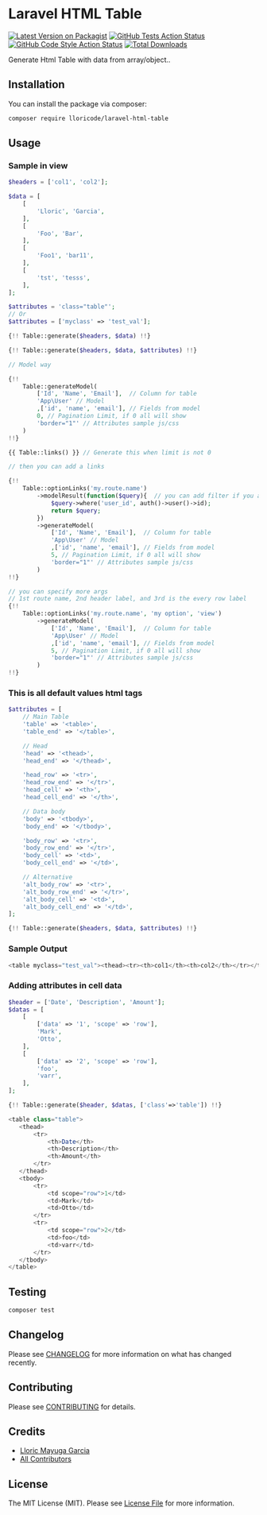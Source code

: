 # Laravel HTML Table

[![Latest Version on Packagist](https://img.shields.io/packagist/v/lloricode/laravel-html-table.svg?style=flat-square)](https://packagist.org/packages/lloricode/laravel-html-table)
[![GitHub Tests Action Status](https://img.shields.io/github/actions/workflow/status/lloricode/laravel-html-table/run-tests.yml?branch=main&label=tests&style=flat-square)](https://github.com/lloricode/laravel-html-table/actions?query=workflow%3Arun-tests+branch%3Amain)
[![GitHub Code Style Action Status](https://img.shields.io/github/actions/workflow/status/lloricode/laravel-html-table/fix-php-code-style-issues.yml?branch=main&label=code%20style&style=flat-square)](https://github.com/lloricode/laravel-html-table/actions?query=workflow%3A"Fix+PHP+code+style+issues"+branch%3Amain)
[![Total Downloads](https://img.shields.io/packagist/dt/lloricode/laravel-html-table.svg?style=flat-square)](https://packagist.org/packages/lloricode/laravel-html-table)

Generate Html Table with data from array/object..

## Installation

You can install the package via composer:

```bash
composer require lloricode/laravel-html-table
```

## Usage

### Sample in view
```php
$headers = ['col1', 'col2'];

$data = [
    [
        'Lloric', 'Garcia',
    ],
    [
        'Foo', 'Bar',
    ],
    [
        'Foo1', 'bar11',
    ],
    [
        'tst', 'tesss',
    ],
];

$attributes = 'class="table"';
// Or
$attributes = ['myclass' => 'test_val'];

{!! Table::generate($headers, $data) !!}

{!! Table::generate($headers, $data, $attributes) !!}

// Model way

{!! 
    Table::generateModel(
        ['Id', 'Name', 'Email'],  // Column for table
        'App\User' // Model
        ,['id', 'name', 'email'], // Fields from model
        0, // Pagination Limit, if 0 all will show
        'border="1"' // Attributes sample js/css
    ) 
!!}

{{ Table::links() }} // Generate this when limit is not 0

// then you can add a links

{!!
    Table::optionLinks('my.route.name')
        ->modelResult(function($query){  // you can add filter if you are using model generate
            $query->where('user_id', auth()->user()->id);
            return $query;
        })
        ->generateModel(
            ['Id', 'Name', 'Email'],  // Column for table
            'App\User' // Model
            ,['id', 'name', 'email'], // Fields from model
            5, // Pagination Limit, if 0 all will show
            'border="1"' // Attributes sample js/css
        ) 
!!}

// you can specify more args
// 1st route name, 2nd header label, and 3rd is the every row label
{!! 
    Table::optionLinks('my.route.name', 'my option', 'view')
        ->generateModel(
            ['Id', 'Name', 'Email'],  // Column for table
            'App\User' // Model
            ,['id', 'name', 'email'], // Fields from model
            5, // Pagination Limit, if 0 all will show
            'border="1"' // Attributes sample js/css
        ) 
!!}
```

### This is all default values html tags
```php
$attributes = [
    // Main Table
    'table' => '<table>',
    'table_end' => '</table>',

    // Head
    'head' => '<thead>',
    'head_end' => '</thead>',

    'head_row' => '<tr>',
    'head_row_end' => '</tr>',
    'head_cell' => '<th>',
    'head_cell_end' => '</th>',

    // Data body
    'body' => '<tbody>',
    'body_end' => '</tbody>',

    'body_row' => '<tr>',
    'body_row_end' => '</tr>',
    'body_cell' => '<td>',
    'body_cell_end' => '</td>',

    // Alternative
    'alt_body_row' => '<tr>',
    'alt_body_row_end' => '</tr>',
    'alt_body_cell' => '<td>',
    'alt_body_cell_end' => '</td>',
];

{!! Table::generate($headers, $data, $attributes) !!}
```

### Sample Output
```php
<table myclass="test_val"><thead><tr><th>col1</th><th>col2</th></tr></thead><tbody><tr><td>Lloric</td><td>Garcia</td></tr><tr><td>Foo</td><td>Bar</td></tr><tr><td>Foo1</td><td>bar11</td></tr><tr><td>tst</td><td>tesss</td></tr></tbody></table>
```

### Adding attributes in cell data
```php
$header = ['Date', 'Description', 'Amount'];
$datas = [
    [
        ['data' => '1', 'scope' => 'row'],
        'Mark',
        'Otto',
    ],
    [
        ['data' => '2', 'scope' => 'row'],
        'foo',
        'varr',
    ],
];

{!! Table::generate($header, $datas, ['class'=>'table']) !!}

<table class="table">
   <thead>
       <tr>
           <th>Date</th>
           <th>Description</th>
           <th>Amount</th>
       </tr>
   </thead>
   <tbody>
       <tr>
           <td scope="row">1</td>
           <td>Mark</td>
           <td>Otto</td>
       </tr>
       <tr>
           <td scope="row">2</td>
           <td>foo</td>
           <td>varr</td>
       </tr>
   </tbody>
</table>
```

## Testing

```bash
composer test
```

## Changelog

Please see [CHANGELOG](CHANGELOG.md) for more information on what has changed recently.

## Contributing

Please see [CONTRIBUTING](CONTRIBUTING.md) for details.

## Credits

- [Lloric Mayuga Garcia](https://github.com/lloricode)
- [All Contributors](../../contributors)

## License

The MIT License (MIT). Please see [License File](LICENSE.md) for more information.
